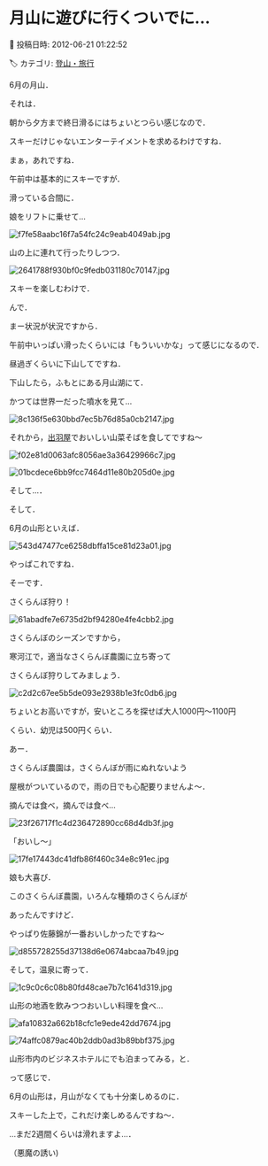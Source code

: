 # 月山に遊びに行くついでに…

📅 投稿日時: 2012-06-21 01:22:52

🏷️ カテゴリ: [登山・旅行](c1d637a11a25b457ac978d197adbdafc5.md)

6月の月山．





それは．


朝から夕方まで終日滑るにはちょいとつらい感じなので．


スキーだけじゃないエンターテイメントを求めるわけですね．





まぁ，あれですね．


午前中は基本的にスキーですが．





滑っている合間に．


娘をリフトに乗せて…




![f7fe58aabc16f7a54fc24c9eab4049ab.jpg](images/f7fe58aabc16f7a54fc24c9eab4049ab.jpg)




山の上に連れて行ったりしつつ．




![2641788f930bf0c9fedb031180c70147.jpg](images/2641788f930bf0c9fedb031180c70147.jpg)




スキーを楽しむわけで．





んで．


まー状況が状況ですから．


午前中いっぱい滑ったくらいには「もういいかな」って感じになるので．


昼過ぎくらいに下山してですね．





下山したら，ふもとにある月山湖にて．


かつては世界一だった噴水を見て…




![8c136f5e630bbd7ec5b76d85a0cb2147.jpg](images/8c136f5e630bbd7ec5b76d85a0cb2147.jpg)







それから，[出羽屋](http://www.dewaya.com/index.html)でおいしい山菜そばを食してですね～




![f02e81d0063afc8056ae3a36429966c7.jpg](images/f02e81d0063afc8056ae3a36429966c7.jpg)






![01bcdece6bb9fcc7464d11e80b205d0e.jpg](images/01bcdece6bb9fcc7464d11e80b205d0e.jpg)







そして…．


そして．


6月の山形といえば．




![543d47477ce6258dbffa15ce81d23a01.jpg](images/543d47477ce6258dbffa15ce81d23a01.jpg)




やっぱこれですね．





そーです．


さくらんぼ狩り！




![61abadfe7e6735d2bf94280e4fe4cbb2.jpg](images/61abadfe7e6735d2bf94280e4fe4cbb2.jpg)




さくらんぼのシーズンですから，


寒河江で，適当なさくらんぼ農園に立ち寄って


さくらんぼ狩りしてみましょう．




![c2d2c67ee5b5de093e2938b1e3fc0db6.jpg](images/c2d2c67ee5b5de093e2938b1e3fc0db6.jpg)




ちょいとお高いですが，安いところを探せば大人1000円～1100円


くらい．幼児は500円くらい．





あー．


さくらんぼ農園は，さくらんぼが雨にぬれないよう


屋根がついているので，雨の日でも心配要りませんよ～．





摘んでは食べ，摘んでは食べ…




![23f26717f1c4d236472890cc68d4db3f.jpg](images/23f26717f1c4d236472890cc68d4db3f.jpg)







「おいし～」




![17fe17443dc41dfb86f460c34e8c91ec.jpg](images/17fe17443dc41dfb86f460c34e8c91ec.jpg)




娘も大喜び．





このさくらんぼ農園，いろんな種類のさくらんぼが


あったんですけど．


やっぱり佐藤錦が一番おいしかったですね～




![d855728255d37138d6e0674abcaa7b49.jpg](images/d855728255d37138d6e0674abcaa7b49.jpg)







そして，温泉に寄って．




![1c9c0c6c08b80fd48cae7b7c1641d319.jpg](images/1c9c0c6c08b80fd48cae7b7c1641d319.jpg)







山形の地酒を飲みつつおいしい料理を食べ…




![afa10832a662b18cfc1e9ede42dd7674.jpg](images/afa10832a662b18cfc1e9ede42dd7674.jpg)






![74affc0879ac40b2ddb0ad3b89bbf375.jpg](images/74affc0879ac40b2ddb0ad3b89bbf375.jpg)




山形市内のビジネスホテルにでも泊まってみる，と．





って感じで．


6月の山形は，月山がなくても十分楽しめるのに．


スキーした上で，これだけ楽しめるんですね～．





…まだ2週間くらいは滑れますよ…．


（悪魔の誘い)
